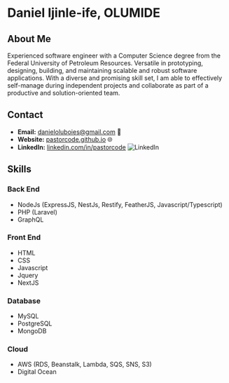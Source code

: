 # Daniel Ijinle-ife, OLUMIDE

## About Me

Experienced software engineer with a Computer Science degree from the Federal University of Petroleum Resources. Versatile in prototyping, designing, building, and maintaining scalable and robust software applications. With a diverse and promising skill set, I am able to effectively self-manage during independent projects and collaborate as part of a productive and solution-oriented team.

## Contact

- **Email:** [danieloluboies@gmail.com](mailto:danieloluboies@gmail.com) 📧
- **Website:** [pastorcode.github.io](https://pastorcode.github.io/) 🌐
- **LinkedIn:** [linkedin.com/in/pastorcode](https://www.linkedin.com/in/pastorcode/) ![LinkedIn](https://img.shields.io/badge/-LinkedIn-blue)

## Skills

### Back End

- NodeJs (ExpressJS, NestJs, Restify, FeatherJS, Javascript/Typescript)
- PHP (Laravel)
- GraphQL

### Front End

- HTML
- CSS
- Javascript
- Jquery
- NextJS

### Database

- MySQL
- PostgreSQL
- MongoDB

### Cloud

- AWS (RDS, Beanstalk, Lambda, SQS, SNS, S3)
- Digital Ocean
